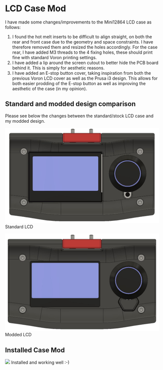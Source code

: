 # LCD Case Mod

I have made some changes/improvements to the Mini12864 LCD case as follows:
1. I found the hot melt inserts to be difficult to align straight, on both the rear and front case due to the geometry and space constraints. I have therefore removed them and resized the holes accordingly. For the case rear, I have added M3 threads to the 4 fixing holes, these should print fine with standard Voron printing settings.  
2. I have added a lip around the screen cutout to better hide the PCB board behind it. This is simply for aesthetic reasons.
3. I have added an E-stop button cover, taking inspiration from both the previous Voron LCD cover as well as the Prusa i3 design. This allows for both easier prodding of the E-stop button as well as improving the aesthetic of the case (in my opinion).

## Standard and modded design comparison
Please see below the changes between the standard/stock LCD case and my modded design.

![](LCD_Front_standard.JPG?raw=true)
Standard LCD

![](LCD_Front_mod.JPG?raw=true)
Modded LCD

## Installed Case Mod

![](LCD_mod_installed.jpg?raw=true)
Installed and working well :-)
